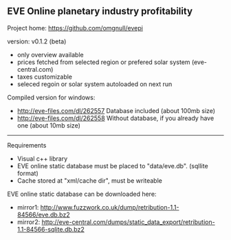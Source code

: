 EVE Online planetary industry profitability
---------------------------------------------------------------

Project home: https://github.com/omgnull/evepi

version: v0.1.2 (beta)

* only overview available
* prices fetched from selected region or prefered solar system (eve-central.com)
* taxes customizable
* seleced regoin or solar system autoloaded on next run

Compiled version for windows:
* http://eve-files.com/dl/262557 Database included (about 100mb size)
* http://eve-files.com/dl/262558 Without database, if you already have one (about 10mb size)

----------------------------------------------------------------

Requirements

* Visual c++ library
* EVE online static database must be placed to "data/eve.db". (sqllite format)
* Cache stored at "xml/cache dir", must be writeable


EVE online static database can be downloaded here:

* mirror1: http://www.fuzzwork.co.uk/dump/retribution-1.1-84566/eve.db.bz2
* mirror2: http://eve-central.com/dumps/static_data_export/retribution-1.1-84566-sqlite.db.bz2
